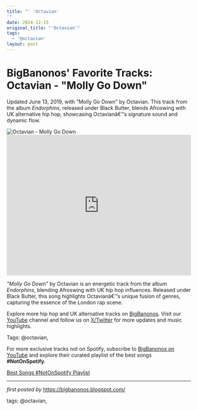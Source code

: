 ```yaml
---
title: "' 'Octavian'
'"
date: 2024-12-15
original_title: "'Octavian'"
tags:
  - '@octavian'
layout: post
---
```

<!-- Post Title -->
<h1 >BigBanonos' Favorite Tracks: Octavian - "Molly Go Down"</h1> <!-- Introductory Text -->
<p >Updated June 13, 2019, with "Molly Go Down" by Octavian. This track from the album <em>Endorphins</em>, released under Black Butter, blends Afroswing with UK alternative hip hop, showcasing Octavianâ€™s signature sound and dynamic flow.</p> <!-- Featured Image -->
<div > <img src="https://i.scdn.co/image/ab67616d00001e024c1ec579e8b37fab31036f10" alt="Octavian - Molly Go Down" />
</div> <!-- YouTube Video Embed -->
<div > <iframe width="100%" height="385" src="https://www.youtube.com/embed/lRZIQwe8tt0" title="OCTAVIAN - MOLLY GO DOWN [432HZ]" frameborder="0" allow="accelerometer; autoplay; clipboard-write; encrypted-media; gyroscope; picture-in-picture; web-share" referrerpolicy="strict-origin-when-cross-origin" allowfullscreen></iframe>
</div> <!-- Song Information -->
<div > <p><em>"Molly Go Down"</em> by Octavian is an energetic track from the album <em>Endorphins</em>, blending Afroswing with UK hip hop influences. Released under Black Butter, this song highlights Octavianâ€™s unique fusion of genres, capturing the essence of the London rap scene.</p>
</div> <!-- Footer Links -->
<div > <p>Explore more hip hop and UK alternative tracks on <a href="https://bigbanonos.blogspot.com/" target="_blank">BigBanonos</a>. Visit our <a href="https://www.youtube.com/@BigBanonos" target="_blank">YouTube</a> channel and follow us on <a href="https://x.com/bigbanonos" target="_blank">X/Twitter</a> for more updates and music highlights.</p>
</div> <!-- Tags -->
<p >Tags: @octavian,</p>


<!--Subscribe and Playlist Links-->
<div>
    <p>For more exclusive tracks not on Spotify, subscribe to <a href="https://www.youtube.com/@BigBanonos" target="_blank">BigBanonos on YouTube</a> and explore their curated playlist of the best songs <strong>#NotOnSpotify</strong>.</p>
    <p><a href="https://www.youtube.com/playlist?list=PLtuNtuTatqI0kFahUCbtbfenC_ET5O_tr" target="_blank">Best Songs #NotOnSpotify Playlist<br /></a></p></div>

<hr />

<p><em>first posted by</em> <a href="https://bigbanonos.blogspot.com/" rel="noopener" target="_new">https://bigbanonos.blogspot.com/</a></p>

<p>tags: @octavian,</p>
